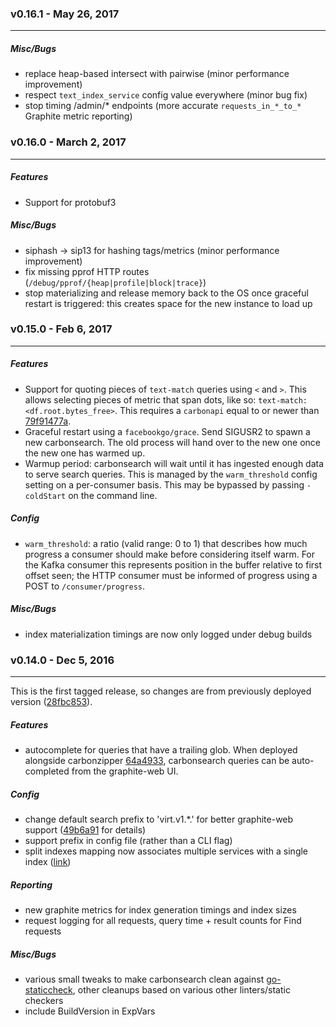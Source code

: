 ### v0.16.1 - May 26, 2017
---
##### Misc/Bugs
* replace heap-based intersect with pairwise (minor performance improvement)
* respect `text_index_service` config value everywhere (minor bug fix)
* stop timing \/admin\/* endpoints (more accurate `requests_in_*_to_*` Graphite metric reporting)

### v0.16.0 - March 2, 2017
---
##### Features
* Support for protobuf3

##### Misc/Bugs
* siphash -> sip13 for hashing tags/metrics (minor performance improvement)
* fix missing pprof HTTP routes (`/debug/pprof/{heap|profile|block|trace}`)
* stop materializing and release memory back to the OS once graceful restart is triggered: this creates space for the new instance to load up

### v0.15.0 - Feb 6, 2017
---
##### Features
* Support for quoting pieces of `text-match` queries using `<` and `>`. This allows selecting pieces of metric that span dots, like so: `text-match:<df.root.bytes_free>`. This requires a `carbonapi` equal to or newer than [79f91477a](https://github.com/dgryski/carbonapi/commit/79f91477a4e0c985c4af18bf98c8ed3bfb465cec).
* Graceful restart using a `facebookgo/grace`. Send SIGUSR2 to spawn a new carbonsearch. The old process will hand over to the new one once the new one has warmed up.
* Warmup period: carbonsearch will wait until it has ingested enough data to serve search queries. This is managed by the `warm_threshold` config setting on a per-consumer basis. This may be bypassed by passing `-coldStart` on the command line.

##### Config
* `warm_threshold`: a ratio (valid range: 0 to 1) that describes how much progress a consumer should make before considering itself warm. For the Kafka consumer this represents position in the buffer relative to first offset seen; the HTTP consumer must be informed of progress using a POST to `/consumer/progress`.

##### Misc/Bugs
* index materialization timings are now only logged under debug builds

### v0.14.0 - Dec 5, 2016
---
This is the first tagged release, so changes are from previously deployed version ([28fbc853](https://github.com/kanatohodets/carbonsearch/commit/28fbc853753f742347afbb9acf577f6996e360b4)).

##### Features
* autocomplete for queries that have a trailing glob. When deployed alongside carbonzipper [64a4933](https://github.com/dgryski/carbonzipper/commit/64a493343d91081a371340211f4a518b01fdff36), carbonsearch queries can be auto-completed from the graphite-web UI.

##### Config
* change default search prefix to 'virt.v1.*.' for better graphite-web support ([49b6a91](https://github.com/kanatohodets/carbonsearch/commit/49b6a910b7e546876c1d9b9495d1ff73e0fe11ab) for details)
* support prefix in config file (rather than a CLI flag)
* split indexes mapping now associates multiple services with a single index ([link](https://github.com/kanatohodets/carbonsearch/commit/7a3e3c1fb45869f315e974ded99fa1471a7586e8))

##### Reporting
* new graphite metrics for index generation timings and index sizes
* request logging for all requests, query time + result counts for Find requests

##### Misc/Bugs
* various small tweaks to make carbonsearch clean against [go-staticcheck](https://github.com/dominikh/go-staticcheck), other cleanups based on various other linters/static checkers
* include BuildVersion in ExpVars
